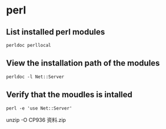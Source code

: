 # perl

## List installed  perl modules
```
perldoc perllocal
```
## View the installation path of the modules
```
perldoc -l Net::Server
```
## Verify that the moudles is intalled
```
perl -e 'use Net::Server'
```


unzip -O CP936 资料.zip 
